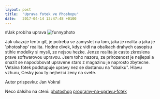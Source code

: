 ```yaml
---
layout: post
title:  "Uprava fotek ve Phoshopu"
date:   2017-04-14 13:47:48 +0100
---
```

#Jak probiha uprava
![funnyphoto](https://media.giphy.com/media/GBBLHDFzsGxry/giphy.gif "photoshopmater")


Jak ukazuje tento gif, je potreba se zamyslet na tom, jaka je realita a jaka je 'photoshop' realita. Hodne divek, kdyz vidi na obalkach drahych casopisu stihle modelky si mysli, ze nejsou hezke. Jenze realita je casto zkreslena prave softwarovou upravou. Jsem toho nazoru, ze prirozenost je nejlepsi a snazit se napodobovat upravene stars z magazinu je naprosto zbytecne. Vetsina fotek podstupuje upravy nez se dostanou na "obalku". Hlavu vzhuru, Cesky jsou ty nejhezci zeny na svete. 

Autor prispevku: Jan Vokral

Neco dalsiho na cteni:
[photoshop](https://cs.wikipedia.org/wiki/Adobe_Photoshop "wikipedie-o-photoshopu")
[programy-na-upravu-fotek](http://www.zive.cz/clanky/9-nejlepsich-programu-na-upravu-fotek-placene-i-zdarma/sc-3-a-184321/default.aspx#part=1 "dalsi-programy")